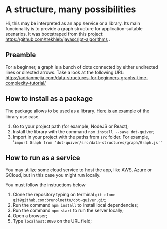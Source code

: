 # A structure, many possibilities

Hi, this may be interpreted as an app service or a library. Its main funcionality is to provide a graph structure for application-suitable scenarios. It was bootstraped from this project: https://github.com/trekhleb/javascript-algorithms .

## Preamble

For a beginner, a graph is a bunch of dots connected by either undirected lines or directed arrows. Take a look at the following URL: https://adrianmejia.com/data-structures-for-beginners-graphs-time-complexity-tutorial/

## How to install as a package

The package allows to be used as a library. [Here is an example](https://github.com/brunolnetto/node-link-use-case) of the library use case.

1) Go to your project path (for example, NodeJS or React);
2) Install the library with the command ```npm install --save dot-quiver```;
3) Import in your project with the paths from ```src``` folder. For example, '```import Graph from 'dot-quiver/src/data-structures/graph/Graph.js''```

## How to run as a service

You may utilize some cloud service to host the app, like AWS, Azure or GCloud, but in this case you might run locally.

You must follow the instructions below

1) Clone the repository typing on terminal `git clone git@github.com:brunolnetto/dot-quiver.git`;
3) Run the command `npm install` to install local dependencies;
3) Run the command `npm start` to run the server locally;
4) Open a browser;
5) Type `localhost:8080` on the URL field;

